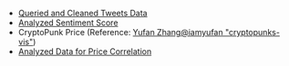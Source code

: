 - [Queried and Cleaned Tweets Data](https://github.com/HCI-Blockchain/ICWSM-2023/tree/main/data/queried_tweets)
- [Analyzed Sentiment Score](https://github.com/HCI-Blockchain/ICWSM-2023/tree/main/data/analyzed_sentiment%20score)
- CryptoPunk Price (Reference: [Yufan Zhang@iamyufan "cryptopunks-vis"](https://github.com/iamyufan/cryptopunks-vis/blob/main/data/database/tx_db.csv))
- [Analyzed Data for Price Correlation](https://github.com/HCI-Blockchain/ICWSM-2023/tree/main/data/analyzed_price%20regression)

